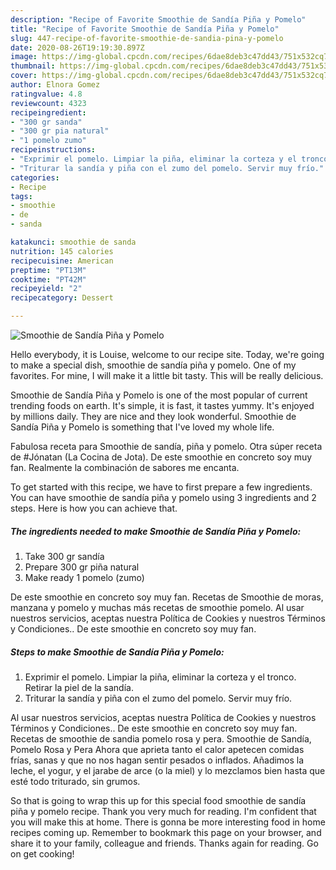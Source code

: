 ```yaml
---
description: "Recipe of Favorite Smoothie de Sandía Piña y Pomelo"
title: "Recipe of Favorite Smoothie de Sandía Piña y Pomelo"
slug: 447-recipe-of-favorite-smoothie-de-sandia-pina-y-pomelo
date: 2020-08-26T19:19:30.897Z
image: https://img-global.cpcdn.com/recipes/6dae8deb3c47dd43/751x532cq70/smoothie-de-sandia-pina-y-pomelo-foto-principal.jpg
thumbnail: https://img-global.cpcdn.com/recipes/6dae8deb3c47dd43/751x532cq70/smoothie-de-sandia-pina-y-pomelo-foto-principal.jpg
cover: https://img-global.cpcdn.com/recipes/6dae8deb3c47dd43/751x532cq70/smoothie-de-sandia-pina-y-pomelo-foto-principal.jpg
author: Elnora Gomez
ratingvalue: 4.8
reviewcount: 4323
recipeingredient:
- "300 gr sanda"
- "300 gr pia natural"
- "1 pomelo zumo"
recipeinstructions:
- "Exprimir el pomelo. Limpiar la piña, eliminar la corteza y el tronco. Retirar la piel de la sandía."
- "Triturar la sandía y piña con el zumo del pomelo. Servir muy frío."
categories:
- Recipe
tags:
- smoothie
- de
- sanda

katakunci: smoothie de sanda 
nutrition: 145 calories
recipecuisine: American
preptime: "PT13M"
cooktime: "PT42M"
recipeyield: "2"
recipecategory: Dessert

---
```



![Smoothie de Sandía Piña y Pomelo](https://img-global.cpcdn.com/recipes/6dae8deb3c47dd43/751x532cq70/smoothie-de-sandia-pina-y-pomelo-foto-principal.jpg)

Hello everybody, it is Louise, welcome to our recipe site. Today, we're going to make a special dish, smoothie de sandía piña y pomelo. One of my favorites. For mine, I will make it a little bit tasty. This will be really delicious.

Smoothie de Sandía Piña y Pomelo is one of the most popular of current trending foods on earth. It's simple, it is fast, it tastes yummy. It's enjoyed by millions daily. They are nice and they look wonderful. Smoothie de Sandía Piña y Pomelo is something that I've loved my whole life.

Fabulosa receta para Smoothie de sandía, piña y pomelo. Otra súper receta de #Jónatan (La Cocina de Jota). De este smoothie en concreto soy muy fan. Realmente la combinación de sabores me encanta.


To get started with this recipe, we have to first prepare a few ingredients. You can have smoothie de sandía piña y pomelo using 3 ingredients and 2 steps. Here is how you can achieve that.

<!--inarticleads1-->

##### The ingredients needed to make Smoothie de Sandía Piña y Pomelo:

1. Take 300 gr sandía
1. Prepare 300 gr piña natural
1. Make ready 1 pomelo (zumo)


De este smoothie en concreto soy muy fan. Recetas de Smoothie de moras, manzana y pomelo y muchas más recetas de smoothie pomelo. Al usar nuestros servicios, aceptas nuestra Política de Cookies y nuestros Términos y Condiciones.. De este smoothie en concreto soy muy fan. 

<!--inarticleads2-->

##### Steps to make Smoothie de Sandía Piña y Pomelo:

1. Exprimir el pomelo. Limpiar la piña, eliminar la corteza y el tronco. Retirar la piel de la sandía.
1. Triturar la sandía y piña con el zumo del pomelo. Servir muy frío.


Al usar nuestros servicios, aceptas nuestra Política de Cookies y nuestros Términos y Condiciones.. De este smoothie en concreto soy muy fan. Recetas de smoothie de sandia pomelo rosa y pera. Smoothie de Sandía, Pomelo Rosa y Pera Ahora que aprieta tanto el calor apetecen comidas frías, sanas y que no nos hagan sentir pesados o inflados. Añadimos la leche, el yogur, y el jarabe de arce (o la miel) y lo mezclamos bien hasta que esté todo triturado, sin grumos. 

So that is going to wrap this up for this special food smoothie de sandía piña y pomelo recipe. Thank you very much for reading. I'm confident that you will make this at home. There is gonna be more interesting food in home recipes coming up. Remember to bookmark this page on your browser, and share it to your family, colleague and friends. Thanks again for reading. Go on get cooking!

